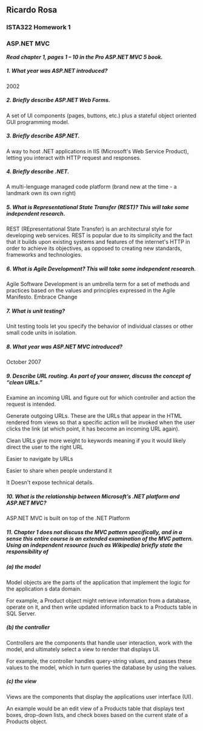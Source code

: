 ## Ricardo Rosa

### ISTA322 Homework 1

### ASP.NET MVC

***Read chapter 1, pages 1 – 10 in the Pro ASP.NET MVC 5 book.***

##### 1. What year was ASP.NET introduced?
2002

##### 2. Briefly describe ASP.NET Web Forms.
A set of UI components (pages, buttons, etc.) plus a stateful object oriented GUI programming model.

##### 3. Briefly describe ASP.NET.
A way to host .NET applications in IIS (Microsoft's Web Service Product), letting you interact with HTTP request and responses.

##### 4. Briefly describe .NET.
A multi-lenguage managed code platform (brand new at the time - a landmark own its own right)

##### 5. What is Representational State Transfer (REST)? This will take some independent research.
REST (REpresentational State Transfer) is an architectural style for developing web services. REST is popular due to its simplicity and the fact that it builds upon existing systems and features of the internet's HTTP in order to achieve its objectives, as opposed to creating new standards, frameworks and technologies.

##### 6. What is Agile Development? This will take some independent research.
Agile Software Development is an umbrella term for a set of methods and practices based on the values and principles expressed in the Agile Manifesto.
Embrace Change

##### 7. What is unit testing?
Unit testing tools let you specify the behavior of individual classes or other small code units in isolation.

##### 8. What year was ASP.NET MVC introduced?
October 2007

##### 9. Describe URL routing. As part of your answer, discuss the concept of “clean URLs.”
Examine an incoming URL and figure out for which controller and action the request is intended.

Generate outgoing URLs. These are the URLs that appear in the HTML rendered from views so that a specific action will be invoked when the user clicks the link (at which point, it has become an incoming URL again).

Clean URLs give more weight to keywords meaning if you it would likely direct the user to the right URL

Easier to navigate by URLs

Easier to share when people understand it

It Doesn't expose technical details.

##### 10. What is the relationship between Microsoft’s .NET platform and ASP.NET MVC?
ASP.NET MVC is built on top of the .NET Platform

##### 11. Chapter 1 does not discuss the MVC pattern specifically, and in a sense this entire course is an extended examination of the MVC pattern. Using an independent resource (such as Wikipedia) briefly state the responsibility of 
##### (a) the model
Model objects are the parts of the application that implement the logic for the application s data domain. 

For example, a Product object might retrieve information from a database, operate on it, and then write updated information back to a Products table in SQL Server.
 
##### (b) the controller
Controllers are the components that handle user interaction, work with the model, and ultimately select a view to render that displays UI.

For example, the controller handles query-string values, and passes these values to the model, which in turn queries the database by using the values.

##### (c) the view
Views are the components that display the applications user interface (UI). 

An example would be an edit view of a Products table that displays text boxes, drop-down lists, and check boxes based on the current state of a Products object.
